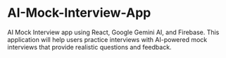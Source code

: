 # AI-Mock-Interview-App
AI Mock Interview app using React, Google Gemini AI, and Firebase. This application will help users practice interviews with AI-powered mock interviews that provide realistic questions and feedback.
